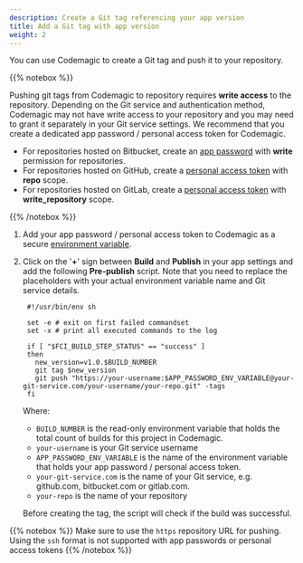 ```yaml
---
description: Create a Git tag referencing your app version
title: Add a Git tag with app version
weight: 2
---
```


You can use Codemagic to create a Git tag and push it to your repository.

{{% notebox %}}

Pushing git tags from Codemagic to repository requires **write access** to the repository. Depending on the Git service and authentication method, Codemagic may not have write access to your repository and you may need to grant it separately in your Git service settings. We recommend that you create a dedicated app password / personal access token for Codemagic.

* For repositories hosted on Bitbucket, create an [app password](https://confluence.atlassian.com/bitbucket/app-passwords-828781300.html) with **write** permission for repositories.
* For repositories hosted on GitHub, create a [personal access token](https://help.github.com/en/articles/creating-a-personal-access-token-for-the-command-line) with **repo** scope.
* For repositories hosted on GitLab, create a [personal access token](https://docs.gitlab.com/ee/user/profile/personal_access_tokens.html) with **write_repository** scope.

{{% /notebox %}}

1. Add your app password / personal access token to Codemagic as a secure [environment variable](../building/environment-variables).

2. Click on the '**+**' sign between **Build** and **Publish** in your app settings and add the following **Pre-publish** script.  Note that you need to replace the placeholders with your actual environment variable name and Git service details.

        #!/usr/bin/env sh

        set -e # exit on first failed commandset
        set -x # print all executed commands to the log

        if [ "$FCI_BUILD_STEP_STATUS" == "success" ]
        then
          new_version=v1.0.$BUILD_NUMBER
          git tag $new_version
          git push "https://your-username:$APP_PASSWORD_ENV_VARIABLE@your-git-service.com/your-username/your-repo.git" -tags
        fi
    Where:

    * `BUILD_NUMBER` is the read-only environment variable that holds the total count of builds for this project in Codemagic.
    * `your-username` is your Git service username
    * `APP_PASSWORD_ENV_VARIABLE` is the name of the environment variable that holds your app password / personal access token.
    * `your-git-service.com` is the name of your Git service, e.g. github.com, bitbucket.com or gitlab.com.
    * `your-repo` is the name of your repository

    Before creating the tag, the script will check if the build was successful.

{{% notebox %}}
Make sure to use the `https` repository URL for pushing. Using the `ssh` format is not supported with app passwords or personal access tokens
{{% /notebox %}}
